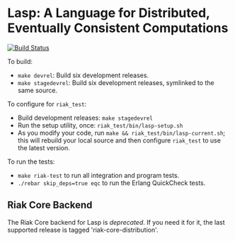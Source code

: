 Lasp: A Language for Distributed, Eventually Consistent Computations
=======================================================

[![Build Status](https://travis-ci.org/lasp-lang/lasp.svg?branch=master)](https://travis-ci.org/lasp-lang/lasp)

To build:

* `make devrel`: Build six development releases.
* `make stagedevrel`: Build six development releases, symlinked to the same source.

To configure for `riak_test`:

* Build development releases: `make stagedevrel`
* Run the setup utility, once: `riak_test/bin/lasp-setup.sh`
* As you modify your code, run `make && riak_test/bin/lasp-current.sh`; this will rebuild your local source and then configure `riak_test` to use the latest version.

To run the tests:

* `make riak-test` to run all integration and program tests.
* `./rebar skip_deps=true eqc` to run the Erlang QuickCheck tests.

## Riak Core Backend

The Riak Core backend for Lasp is *deprecated*.  If you need it for
it, the last supported release is tagged 'riak-core-distribution'.
